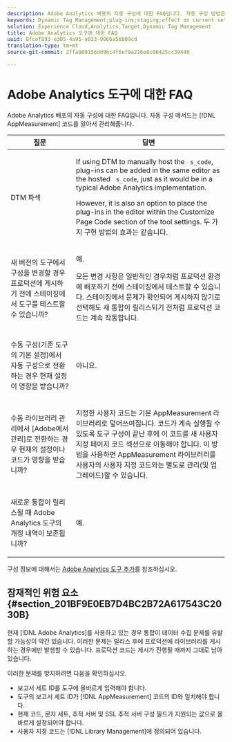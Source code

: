 ```yaml
---
description: Adobe Analytics 배포의 자동 구성에 대한 FAQ입니다. 자동 구성 방법은 AppMeasurement 코드를 알아서 관리해줍니다.
keywords: Dynamic Tag Management;plug-ins;staging;effect on current settings;revision history;potential pitfalls;report suite id;currency code;tracking server;ssl tracking server;custom code;library management
solution: Experience Cloud,Analytics,Target,Dynamic Tag Management
title: Adobe Analytics 도구에 대한 FAQ
uuid: 8fcef893-e305-4a95-a033-9066a56b09cd
translation-type: tm+mt
source-git-commit: 2ffa989156dd9bc4f6ef9a216e8c06425cc39440

---
```



# Adobe Analytics 도구에 대한 FAQ

Adobe Analytics 배포의 자동 구성에 대한 FAQ입니다. 자동 구성 메서드는 [!DNL AppMeasurement] 코드를 알아서 관리해줍니다.

<table id="table_A50D00E2C47A473B92DA800FB08FE640"> 
 <thead> 
  <tr> 
   <th colname="col1" class="entry"> 질문 </th> 
   <th colname="col2" class="entry"> 답변 </th> 
  </tr> 
 </thead>
 <tbody> 
  <tr> 
   <td colname="col1"> <p> DTM 파섹 </p> </td> 
   <td colname="col2"> <p> If using DTM to manually host the <code> s_code</code>, plug-ins can be added in the same editor as the hosted <code> s_code</code>, just as it would be in a typical Adobe Analytics implementation. </p> <p>However, it is also an option to place the plug-ins in the editor within the <span class="term"> Customize Page Code</span> section of the tool settings. 두 가지 구현 방법의 효과는 같습니다. </p> </td> 
  </tr> 
  <tr> 
   <td colname="col1"> <p>새 버전의 도구에서 구성을 변경할 경우 프로덕션에 게시하기 전에 스테이징에서 도구를 테스트할 수 있습니까? </p> </td> 
   <td colname="col2"> <p>예.  </p> <p>모든 변경 사항은 일반적인 경우처럼 프로덕션 환경에 배포하기 전에 스테이징에서 테스트할 수 있습니다. 스테이징에서 문제가 확인되어 게시하지 않기로 선택해도 새 통합이 릴리스되기 전처럼 프로덕션 코드는 계속 작동합니다. </p> </td> 
  </tr> 
  <tr> 
   <td colname="col1"> <p>수동 구성(기존 도구의 기본 설정)에서 자동 구성으로 전환하는 경우 현재 설정이 영향을 받습니까? </p> </td> 
   <td colname="col2"> <p>아니요. </p> </td> 
  </tr> 
  <tr> 
   <td colname="col1"> <p>수동 라이브러리 관리에서 [Adobe에서 관리]로 전환하는 경우 현재의 설정이나 코드가 영향을 받습니까? </p> </td> 
   <td colname="col2"> <p>지정한 사용자 코드는 기본 <span class="keyword">AppMeasurement</span> 라이브러리로 덮어쓰여집니다. 코드가 계속 실행될 수 있도록 도구 구성이 끝난 후에 이 코드를 새 <span class="wintitle">사용자 지정 페이지 코드</span> 섹션으로 이동해야 합니다. 이 방법을 사용하면 <span class="keyword">AppMeasurement</span> 라이브러리를 사용자의 사용자 지정 코드와는 별도로 관리(및 업그레이드)할 수 있습니다. </p> </td> 
  </tr> 
  <tr> 
   <td colname="col1"> <p>새로운 통합이 릴리스될 때 <span class="keyword">Adobe Analytics</span> 도구의 개정 내역이 보존됩니까? </p> </td> 
   <td colname="col2"> <p>예.  </p> </td> 
  </tr> 
 </tbody> 
</table>

구성 정보에 대해서는 [Adobe Analytics 도구 추가](/help/implement/other/dtm/c-aa-tool/analytics-dtm.md)를 참조하십시오.

## 잠재적인 위험 요소 {#section_201BF9E0EB7D4BC2B72A617543C2030B}

현재 [!DNL Adobe Analytics]를 사용하고 있는 경우 통합이 데이터 수집 문제를 유발할 가능성이 약간 있습니다. 이러한 문제는 릴리스 후에 프로덕션에 라이브러리를 게시하는 경우에만 발생할 수 있습니다. 프로덕션 코드는 게시가 진행될 때까지 그대로 남아 있습니다.

이러한 문제를 방지하려면 다음을 확인하십시오.

* 보고서 세트 ID를 도구에 올바르게 입력해야 합니다.
* 도구의 보고서 세트 ID가 [!DNL AppMeasurement] 코드의 ID와 일치해야 합니다.
* 현재 코드, 문자 세트, 추적 서버 및 SSL 추적 서버 구성 필드가 지원되는 값으로 올바르게 설정되어야 합니다.
* 사용자 지정 코드는 [!DNL Library Management]에 정의되어 있습니다.

